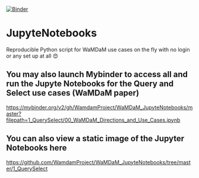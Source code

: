 [![Binder](https://mybinder.org/badge.svg)](https://mybinder.org/v2/gh/WamdamProject/WaMDaM_JupyteNotebooks/master)


# JupyteNotebooks
Reproducible Python script for WaMDaM use cases on the fly with no login or any set up at all :heart_eyes:   

## You may also launch Mybinder to access all and run the Jupyte Notebooks for the Query and Select use cases (WaMDaM paper)  
https://mybinder.org/v2/gh/WamdamProject/WaMDaM_JupyteNotebooks/master?filepath=1_QuerySelect/00_WaMDaM_Directions_and_Use_Cases.ipynb


## You can also view a static image of the Jupyter Notebooks here   
https://github.com/WamdamProject/WaMDaM_JupyteNotebooks/tree/master/1_QuerySelect
